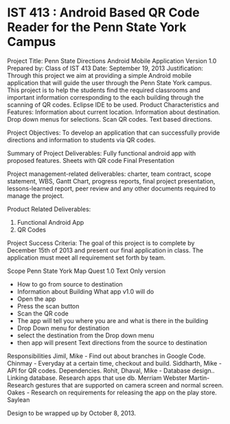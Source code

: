 IST 413 : Android Based QR Code Reader for the Penn State York Campus
======

Project Title: 	Penn State Directions Android Mobile Application Version 1.0
Prepared by: 	 Class of IST 413
Date: September 19, 2013
Justification: Through this project we aim at providing a simple Android mobile application that will guide the user through the Penn State York campus. This project is to help the students find the required classrooms and important information corresponding to the each building through the scanning of QR codes. Eclipse IDE to be used.
Product Characteristics and Features: 
Information about current location.
Information about destination.
Drop down menus for selections.
Scan QR codes.
Text based directions.

Project Objectives: To develop an application that can successfully provide directions and information to students via QR codes.

Summary of Project Deliverables: 
Fully functional android app with proposed features.
Sheets with QR code
Final Presentation

Project management-related deliverables:  charter, team contract, scope statement, WBS, Gantt Chart, progress reports, final project presentation, lessons-learned report, peer review and any other documents required to manage the project.

Product Related Deliverables: 
1. Functional Android App
2. QR Codes


Project Success Criteria: The goal of this project is to complete by December 15th of 2013 and present our final application in class. The application must meet all requirement set forth by team.

Scope
Penn State York Map Quest 1.0
Text Only version
- How to go from source to destination
- Information about Building 
What app v1.0 will do 
- Open the app
- Press the scan button
- Scan the QR code
- The app will tell you where you are and what is there in the building 
- Drop Down menu for destination
- select the destination from the Drop down menu 
- then app will present Text directions from the source to destination


Responsibilities
Jimil, Mike -  Find out about branches in Google Code.
Chinmay -  Everyday at a certain time, checkout and build.
Siddharth, Mike -  API for QR codes. Dependencies.
Rohit, Dhaval, Mike -  Database design.. Linking database. Research apps that use db. Merriam Webster
Martin- Research gestures that are supported on camera screen and normal screen. 
Oakes -  Research on requirements for releasing the app on the play store.
Saylean

Design to be wrapped up by October 8, 2013.

